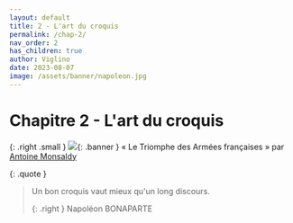 ```yaml
---
layout: default
title: 2 - L'art du croquis
permalink: /chap-2/
nav_order: 2
has_children: true
author: Viglino
date: 2023-08-07
image: /assets/banner/napoleon.jpg
---
```

# Chapitre 2 - L'art du croquis

{: .right .small }
![](/Macarte-MI/assets/banner/napoleon.jpg){: .banner }
« Le Triomphe des Armées françaises » par [Antoine Monsaldy](https://gallica.bnf.fr/ark:/12148/btv1b8412715t/f1.item)

{: .quote }
> Un bon croquis vaut mieux qu'un long discours.
>
> {: .right }
> Napoléon BONAPARTE
